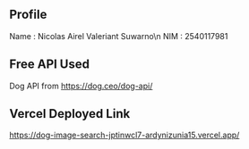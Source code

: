## Profile
Name : Nicolas Airel Valeriant Suwarno\n
NIM : 2540117981

## Free API Used
Dog API from https://dog.ceo/dog-api/

## Vercel Deployed Link
https://dog-image-search-jptinwcl7-ardynizunia15.vercel.app/
